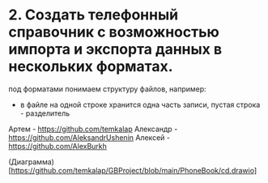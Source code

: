 # 2. Создать телефонный справочник с возможностью импорта и экспорта данных в нескольких форматах.
под форматами понимаем структуру файлов, например:
- в файле на одной строке хранится одна часть записи, пустая строка - разделитель

Артем - https://github.com/temkalap
Александр - https://github.com/AleksandrUshenin
Алексей - https://github.com/AlexBurkh

(Диаграмма)[https://github.com/temkalap/GBProject/blob/main/PhoneBook/cd.drawio]
